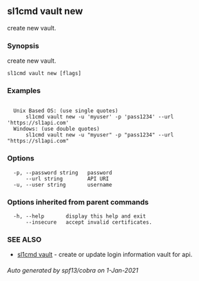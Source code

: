 ## sl1cmd vault new

create new vault.

### Synopsis

create new vault.

```
sl1cmd vault new [flags]
```

### Examples

```

  Unix Based OS: (use single quotes)
      sl1cmd vault new -u 'myuser' -p 'pass1234' --url 'https://sl1api.com'
  Windows: (use double quotes)
      sl1cmd vault new -u "myuser" -p "pass1234" --url "https://sl1api.com"

```

### Options

```
  -p, --password string   password
      --url string        API URI
  -u, --user string       username
```

### Options inherited from parent commands

```
  -h, --help       display this help and exit
      --insecure   accept invalid certificates.
```

### SEE ALSO

* [sl1cmd vault](sl1cmd_vault.md)	 - create or update login information vault for api.

###### Auto generated by spf13/cobra on 1-Jan-2021
